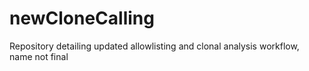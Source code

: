 # newCloneCalling
Repository detailing updated allowlisting and clonal analysis workflow, name not final
